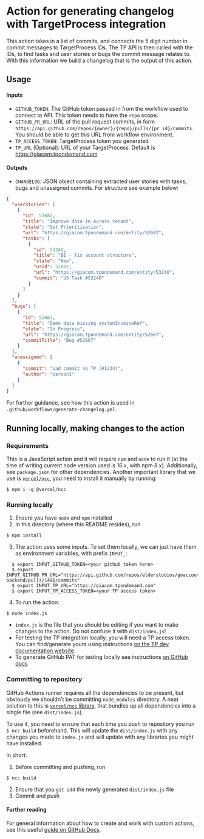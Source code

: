 # Action for generating changelog with TargetProcess integration

This action takes in a list of commits, and connects the 5 digit number in commit messages to TargetProcess IDs. The TP
API is then called with the IDs, to find tasks and user stories or bugs the commit message relates to. With this
information we build a changelog that is the output of this action.

## Usage

#### Inputs

* `GITHUB_TOKEN`: The GitHub token passed in from the workflow used to connect to API. This token needs to have the `repo` scope.
* `GITHUB_PR_URL`: URL of the pull request commits, in form `https://api.github.com/repos/{owner}/{repo}/pulls/{pr id}/commits`.
  You should be able to get this URL from workflow environment.
* `TP_ACCESS_TOKEN`: TargetProcess token you generated
* `TP_URL` (Optional): URL of your TargetProcess. Default is https://giacom.tpondemand.com

#### Outputs

* `CHANGELOG`: JSON object containing extracted user stories with tasks, bugs and unassigned commits. For structure see
  example below:

```json
{
  "userStories": [
    {
      "id": 52682,
      "title": "Improve data in Aurora tenant",
      "state": "Set Prioritisation",
      "url": "https://giacom.tpondemand.com/entity/52682",
      "tasks": [
        {
          "id": 53240,
          "title": "BE - fix account structure",
          "state": "New",
          "usId": 52682,
          "url": "https://giacom.tpondemand.com/entity/53240",
          "commit": "US Task #53240"
        }
      ]
    }
  ],
  "bugs": [
    {
      "id": 52667,
      "title": "Demo data missing systemInvoiceRef",
      "state": "In Progress",
      "url": "https://giacom.tpondemand.com/entity/52667",
      "commitTitle": "Bug #52667"
    }
  ],
  "unassigned": [
    {
      "commit": "sad commit no TP (#1234)",
      "author": "person1"
    }
  ]
}
```

For further guidance, see how this action is used in `.github/workflows/generate-changelog.yml`.

## Running locally, making changes to the action

### Requirements

This is a JavaScript action and it will require `npm` and `node` to run it (at the time of writing current node version
used is 16.x, with npm 8.x). Additionally, see `package.json` for other dependencies. Another important library that we
use is [`vercel/ncc`](https://github.com/vercel/ncc), you need to install it manually by running:

```shell
$ npm i -g @vercel/ncc
````

### Running locally

1. Ensure you have `node` and `npm` installed
2. In this directory (where this README resides), run

 ```shell 
 $ npm install
 ```

3. The action uses some inputs. To set them locally, we can just have them as environment variables, with
   prefix `INPUT_`:

```shell
  $ export INPUT_GITHUB_TOKEN=<your github token here>
  $ export INPUT_GITHUB_PR_URL="https://api.github.com/repos/elderstudios/goaccount-backend/pulls/1496/commits"
  $ export INPUT_TP_URL="https://giacom.tpondemand.com"
  $ export INPUT_TP_ACCESS_TOKEN=<your TP access token>
```

4. To run the action:

 ```shell
 $ node index.js
 ```

* `index.js` is the file that you should be editing if you want to make changes to the action. Do not confuse it
  with `dist/index.js`!
* For testing the TP integration locally, you will need a TP access token. You can find/generate yours using
  instructions
  [on the TP dev documentation website](https://dev.targetprocess.com/docs/authentication).
* To generate GitHub PAT for testing locally see instructions 
  [on GitHub docs](https://docs.github.com/en/authentication/keeping-your-account-and-data-secure/creating-a-personal-access-token) 

### Committing to repository

GitHub Actions runner requires all the dependencies to be present, but obviously we shouldn't be
committing `node_modules` directory. A neat solution to this is [`vercel/ncc` library](https://github.com/vercel/ncc),
that bundles up all dependencies into a single file (see `dist/index.js`).

To use it, you need to ensure that each time you push to repository you run `$ ncc build` beforehand. This will update
the `dist/index.js` with any changes you made to `index.js` and will update with any libraries you might have installed.

In short:

1. Before committing and pushing, run

 ```shell
$ ncc build
 ```

2. Ensure that you `git add` the newly generated `dist/index.js` file
3. Commit and push

#### Further reading

For general information about how to create and work with custom actions, see this
useful [guide on GitHub Docs](https://docs.github.com/en/actions/creating-actions/creating-a-javascript-action).
